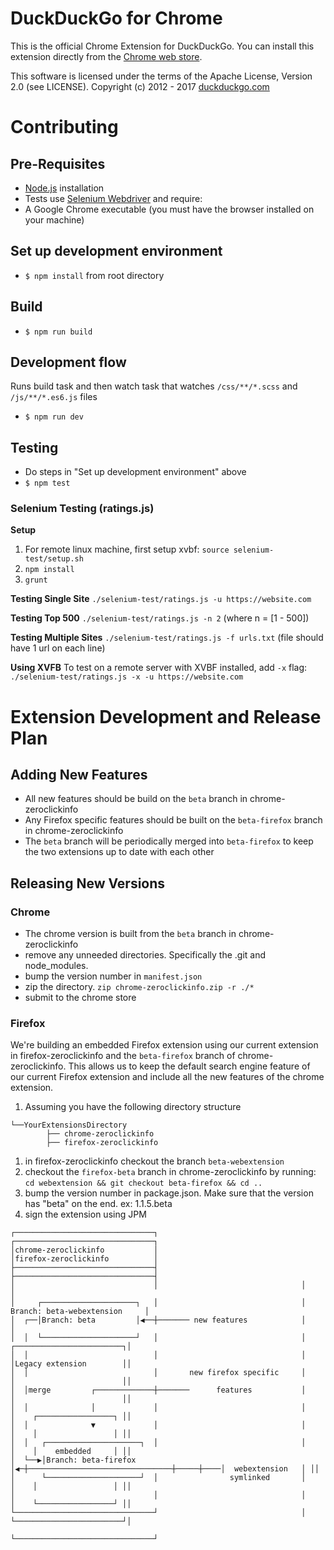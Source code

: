 # DuckDuckGo for Chrome

This is the official Chrome Extension for DuckDuckGo. You can install this extension directly from the [Chrome web store](https://chrome.google.com/webstore/detail/duckduckgo-for-chrome/bpphkkgodbfncbcpgopijlfakfgmclao?hl=en).

This software is licensed under the terms of the Apache License, Version 2.0 (see LICENSE). Copyright (c) 2012 - 2017 [duckduckgo.com](https://duckduckgo.com)

# Contributing

## Pre-Requisites

- [Node.js](https://nodejs.org) installation
- Tests use [Selenium Webdriver](http://seleniumhq.github.io/selenium/docs/api/javascript/index.html) and require:
- A Google Chrome executable (you must have the browser installed on your machine)

## Set up development environment

- `$ npm install` from root directory

## Build

- `$ npm run build`

## Development flow

Runs build task and then watch task that watches `/css/**/*.scss` and `/js/**/*.es6.js` files

- `$ npm run dev`

## Testing

- Do steps in "Set up development environment" above
- `$ npm test`

### Selenium Testing (ratings.js)

**Setup**

1. For remote linux machine, first setup xvbf: `source selenium-test/setup.sh`
2. `npm install`
3. `grunt`

**Testing Single Site** `./selenium-test/ratings.js -u https://website.com`

**Testing Top 500** `./selenium-test/ratings.js -n 2` (where n = [1 - 500])

**Testing Multiple Sites** `./selenium-test/ratings.js -f urls.txt` (file should have 1 url on each line)

**Using XVFB** To test on a remote server with XVBF installed, add `-x` flag: `./selenium-test/ratings.js -x -u https://website.com`

# Extension Development and Release Plan

## Adding New Features

- All new features should be build on the `beta` branch in chrome-zeroclickinfo
- Any Firefox specific features should be built on the `beta-firefox` branch in chrome-zeroclickinfo
- The `beta` branch will be periodically merged into `beta-firefox` to keep the two extensions up to date with each other

## Releasing New Versions

### Chrome

- The chrome version is built from the `beta` branch in chrome-zeroclickinfo
- remove any unneeded directories. Specifically the .git and node_modules.
- bump the version number in `manifest.json`
- zip the directory. `zip chrome-zeroclickinfo.zip -r ./*`
- submit to the chrome store

### Firefox

We're building an embedded Firefox extension using our current extension in firefox-zeroclickinfo and the `beta-firefox` branch of chrome-zeroclickinfo. This allows us to keep the default search engine feature of our current Firefox extension and include all the new features of the chrome extension.

1. Assuming you have the following directory structure

```
└──YourExtensionsDirectory
        ├── chrome-zeroclickinfo
        ├── firefox-zeroclickinfo
```

1. in firefox-zeroclickinfo checkout the branch `beta-webextension`
2. checkout the `firefox-beta` branch in chrome-zeroclickinfo by running: `cd webextension && git checkout beta-firefox && cd ..`
3. bump the version number in package.json. Make sure that the version has "beta" on the end. ex: 1.1.5.beta
4. sign the extension using JPM

```
┌───────────────────────────────┐                                ┌───────────────────────────────┐
│chrome-zeroclickinfo           │                                │firefox-zeroclickinfo          │
├───────────────────────────────┤                                ├───────────────────────────────┤
│                               │                                │                               │
│     ┌─────────────────────┐   │                                │ Branch: beta-webextension     │
│  ┌──│Branch: beta         │◀──┼─────── new features            │                               │
│  │  └─────────────────────┘   │                                │     ┌────────────────────────┐│
│  │                            │                                │     │Legacy extension        ││
│  │                            │       new firefox specific     │     │                        ││
│  │merge         ┌─────────────┼───────      features           │     │                        ││
│  │              │             │                                │     │    ┌─────────────────┐ ││
│  │              ▼             │                                │     │    │                 │ ││
│  │   ┌─────────────────────┐  │                                │     │    │    embedded     │ ││
│  └──▶│Branch: beta-firefox │◀─┼────────────────────────────────┼─────┼────│  webextension   │ ││
│      └─────────────────────┘  │                symlinked       │     │    │                 │ ││
│                               │                                │     │    └─────────────────┘ ││
└───────────────────────────────┘                                │     └────────────────────────┘│
                                                                 └───────────────────────────────┘
```
